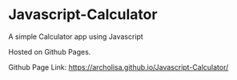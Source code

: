 # Javascript-Calculator
A simple Calculator app using Javascript

Hosted on Github Pages.

Github Page Link: https://archolisa.github.io/Javascript-Calculator/
